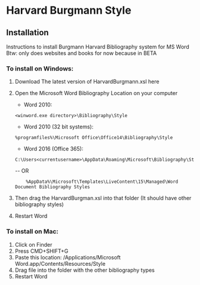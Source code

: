 # Harvard Burgmann Style

## Installation

Instructions to install Burgmann Harvard Bibliography system for MS Word
Btw: only does websites and books for now because in BETA

### To install on Windows:
1. Download The latest version of HarvardBurgmann.xsl here 
2. Open the Microsoft Word Bibliography Location on your computer 
    - Word 2010:
	```
	<winword.exe directory>\Bibliography\Style
	```

    - Word 2010 (32 bit systems): 
	```
	%programfiles%\Microsoft Office\Office14\Bibliography\Style
	```

    - Word 2016 (Office 365): 
	```
	C:\Users<currentusername>\AppData\Roaming\Microsoft\Bibliography\Style
	``` 
    -- OR
	```	
		%AppData%\Microsoft\Templates\LiveContent\15\Managed\Word Document Bibliography Styles
	```

3. Then drag the HarvardBurgman.xsl into that folder (It should have other bibliography styles)

4. Restart Word

### To install on Mac:
1. Click on Finder 
2. Press CMD+SHIFT+G
3. Paste this location:
    /Applications/Microsoft Word.app/Contents/Resources/Style
4. Drag file into the folder with the other bibliography types
5. Restart Word

